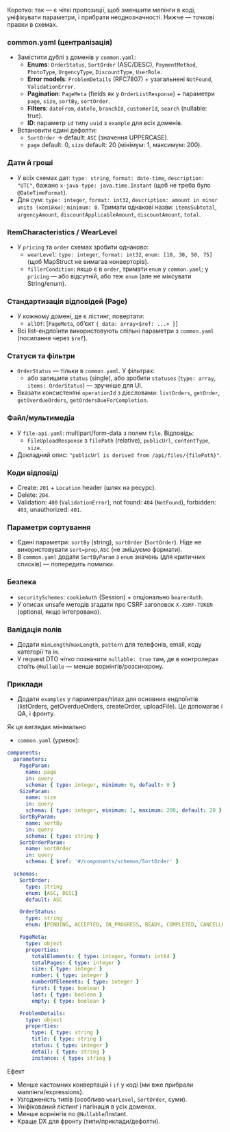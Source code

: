 Коротко: так — є чіткі пропозиції, щоб зменшити мепінги в коді, уніфікувати параметри, і прибрати неоднозначності. Нижче — точкові правки в схемах.

### common.yaml (централізація)
- Замістити дублі з доменів у `common.yaml`:
  - **Enums**: `OrderStatus`, `SortOrder` (ASC/DESC), `PaymentMethod`, `PhotoType`, `UrgencyType`, `DiscountType`, `UserRole`.
  - **Error models**: `ProblemDetails` (RFC7807) + узагальнені `NotFound`, `ValidationError`.
  - **Pagination**: `PageMeta` (fields як у `OrderListResponse`) + параметри `page`, `size`, `sortBy`, `sortOrder`.
  - **Filters**: `dateFrom`, `dateTo`, `branchId`, `customerId`, `search` (nullable: true).
  - **ID**: параметр `id` типу `uuid` з `example` для всіх доменів.
- Встановити єдині дефолти:
  - `SortOrder` → default: `ASC` (значення UPPERCASE).
  - `page` default: 0, `size` default: 20 (мінімум: 1, максимум: 200).

### Дати й гроші
- У всіх схемах дат: `type: string`, `format: date-time`, `description: "UTC"`, бажано `x-java-type: java.time.Instant` (щоб не треба було `@DateTimeFormat`).
- Для сум: `type: integer`, `format: int32`, `description: amount in minor units (копійки)`; `minimum: 0`. Тримати однакові назви: `itemsSubtotal`, `urgencyAmount`, `discountApplicableAmount`, `discountAmount`, `total`.

### ItemCharacteristics / WearLevel
- У `pricing` та `order` схемах зробити однаково:
  - `wearLevel`: `type: integer`, `format: int32`, `enum: [10, 30, 50, 75]` (щоб MapStruct не вимагав конверторів).
  - `fillerCondition`: якщо є в `order`, тримати `enum` у `common.yaml`; у `pricing` — або відсутній, або теж `enum` (але не міксувати String/enum).

### Стандартизація відповідей (Page)
- У кожному домені, де є лістинг, повертати:
  - `allOf`: [`PageMeta`, об’єкт `{ data: array<$ref: ...> }`]
- Всі list-ендпоїнти використовують спільні параметри з `common.yaml` (посилання через `$ref`).

### Статуси та фільтри
- `OrderStatus` — тільки в `common.yaml`. У фільтрах:
  - або залишити `status` (single), або зробити `statuses` (`type: array`, `items: OrderStatus`) — зручніше для UI.
- Вказати консистентні `operationId` з дієсловами: `listOrders`, `getOrder`, `getOverdueOrders`, `getOrdersDueForCompletion`.

### Файл/мультимедіа
- У `file-api.yaml`: multipart/form-data з полем `file`. Відповідь:
  - `FileUploadResponse` з `filePath` (relative), `publicUrl`, `contentType`, `size`.
- Докладний опис: `"publicUrl is derived from /api/files/{filePath}"`.

### Коди відповіді
- Create: `201` + `Location` header (шлях на ресурс).
- Delete: `204`.
- Validation: `400` (`ValidationError`), not found: `404` (`NotFound`), forbidden: `403`, unauthorized: `401`.

### Параметри сортування
- Єдині параметри: `sortBy` (string), `sortOrder` (`SortOrder`). Ніде не використовувати `sort=prop,ASC` (не змішуємо формати).
- В `common.yaml` додати `SortByParam` з `enum` значень (для критичних списків) — попередить помилки.

### Безпека
- `securitySchemes`: `cookieAuth` (Session) + опціонально `bearerAuth`.
- У описах unsafe методів згадати про CSRF заголовок `X-XSRF-TOKEN` (optional, якщо інтегровано).

### Валідація полів
- Додати `minLength`/`maxLength`, `pattern` для телефонів, email, коду категорії та ін.
- У request DTO чітко позначити `nullable: true` там, де в контролерах стоїть `@Nullable` — менше ворнінгів/розсинхрону.

### Приклади
- Додати `examples` у параметрах/тілах для основних ендпоїнтів (listOrders, getOverdueOrders, createOrder, uploadFile). Це допомагає і QA, і фронту.

Як це виглядає мінімально
- `common.yaml` (уривок):
```yaml
components:
  parameters:
    PageParam:
      name: page
      in: query
      schema: { type: integer, minimum: 0, default: 0 }
    SizeParam:
      name: size
      in: query
      schema: { type: integer, minimum: 1, maximum: 200, default: 20 }
    SortByParam:
      name: sortBy
      in: query
      schema: { type: string }
    SortOrderParam:
      name: sortOrder
      in: query
      schema: { $ref: '#/components/schemas/SortOrder' }

  schemas:
    SortOrder:
      type: string
      enum: [ASC, DESC]
      default: ASC

    OrderStatus:
      type: string
      enum: [PENDING, ACCEPTED, IN_PROGRESS, READY, COMPLETED, CANCELLED]

    PageMeta:
      type: object
      properties:
        totalElements: { type: integer, format: int64 }
        totalPages: { type: integer }
        size: { type: integer }
        number: { type: integer }
        numberOfElements: { type: integer }
        first: { type: boolean }
        last: { type: boolean }
        empty: { type: boolean }

    ProblemDetails:
      type: object
      properties:
        type: { type: string }
        title: { type: string }
        status: { type: integer }
        detail: { type: string }
        instance: { type: string }
```

Ефект
- Менше кастомних конвертацій і `if` у коді (ми вже прибрали маппінги/expressions).
- Узгодженість типів (особливо `wearLevel`, `SortOrder`, суми).
- Уніфікований лістинг і пагінація в усіх доменах.
- Менше ворнінгів по `@Nullable`/Instant.
- Краще DX для фронту (типи/приклади/дефолти).
